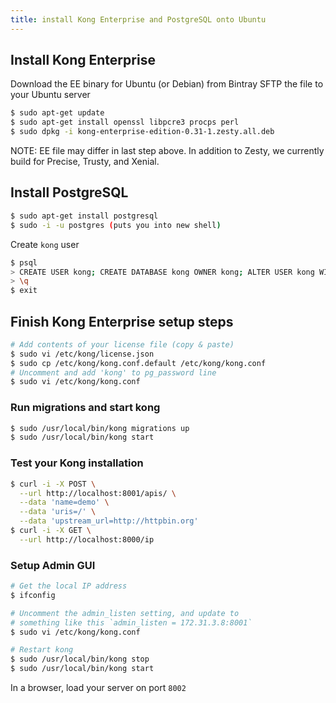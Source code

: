 ```yaml
---
title: install Kong Enterprise and PostgreSQL onto Ubuntu
---
```


## Install Kong Enterprise

Download the EE binary for Ubuntu (or Debian) from Bintray
SFTP the file to your Ubuntu server

```bash
$ sudo apt-get update
$ sudo apt-get install openssl libpcre3 procps perl
$ sudo dpkg -i kong-enterprise-edition-0.31-1.zesty.all.deb
```
NOTE: EE file may differ in last step above. In addition to Zesty, we currently build for Precise, Trusty, and Xenial.

## Install PostgreSQL
```bash
$ sudo apt-get install postgresql
$ sudo -i -u postgres (puts you into new shell)
```

Create `kong` user

```bash
$ psql
> CREATE USER kong; CREATE DATABASE kong OWNER kong; ALTER USER kong WITH password 'kong'; 
> \q
$ exit
```

## Finish Kong Enterprise setup steps

```bash
# Add contents of your license file (copy & paste)
$ sudo vi /etc/kong/license.json
$ sudo cp /etc/kong/kong.conf.default /etc/kong/kong.conf
# Uncomment and add 'kong' to pg_password line
$ sudo vi /etc/kong/kong.conf
```

### Run migrations and start kong
```bash
$ sudo /usr/local/bin/kong migrations up
$ sudo /usr/local/bin/kong start
```

### Test your Kong installation
```bash
$ curl -i -X POST \
  --url http://localhost:8001/apis/ \
  --data 'name=demo' \
  --data 'uris=/' \
  --data 'upstream_url=http://httpbin.org'
$ curl -i -X GET \
  --url http://localhost:8000/ip
```

### Setup Admin GUI
```bash
# Get the local IP address
$ ifconfig 

# Uncomment the admin_listen setting, and update to 
# something like this `admin_listen = 172.31.3.8:8001`
$ sudo vi /etc/kong/kong.conf

# Restart kong
$ sudo /usr/local/bin/kong stop 
$ sudo /usr/local/bin/kong start
```

In a browser, load your server on port `8002`
